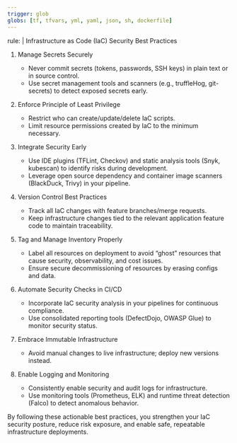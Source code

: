 ```yaml
---
trigger: glob
globs: [tf, tfvars, yml, yaml, json, sh, dockerfile]
---
```

rule: |
  Infrastructure as Code (IaC) Security Best Practices

  1. Manage Secrets Securely
     - Never commit secrets (tokens, passwords, SSH keys) in plain text or in source control.
     - Use secret management tools and scanners (e.g., truffleHog, git-secrets) to detect exposed secrets early.

  2. Enforce Principle of Least Privilege
     - Restrict who can create/update/delete IaC scripts.
     - Limit resource permissions created by IaC to the minimum necessary.

  3. Integrate Security Early 
     - Use IDE plugins (TFLint, Checkov) and static analysis tools (Snyk, kubescan) to identify risks during development.
     - Leverage open source dependency and container image scanners (BlackDuck, Trivy) in your pipeline.

  4. Version Control Best Practices
     - Track all IaC changes with feature branches/merge requests.
     - Keep infrastructure changes tied to the relevant application feature code to maintain traceability.

  5. Tag and Manage Inventory Properly
     - Label all resources on deployment to avoid “ghost” resources that cause security, observability, and cost issues.
     - Ensure secure decommissioning of resources by erasing configs and data.

  6. Automate Security Checks in CI/CD
     - Incorporate IaC security analysis in your pipelines for continuous compliance.
     - Use consolidated reporting tools (DefectDojo, OWASP Glue) to monitor security status.

  7. Embrace Immutable Infrastructure
     - Avoid manual changes to live infrastructure; deploy new versions instead.
  
  8. Enable Logging and Monitoring
     - Consistently enable security and audit logs for infrastructure.
     - Use monitoring tools (Prometheus, ELK) and runtime threat detection (Falco) to detect anomalous behavior.

By following these actionable best practices, you strengthen your IaC security posture, reduce risk exposure, and enable safe, repeatable infrastructure deployments.
```